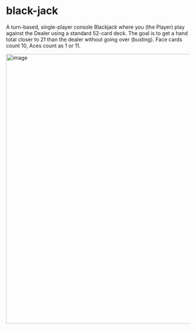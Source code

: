 # black-jack
A turn-based, single-player console Blackjack where you (the Player) play against the Dealer using a standard 52-card deck. The goal is to get a hand total closer to 21 than the dealer without going over (busting). Face cards count 10, Aces count as 1 or 11.

<img width="731" height="738" alt="image" src="https://github.com/user-attachments/assets/ed161593-db17-49a5-912d-5ce32005e790" />
